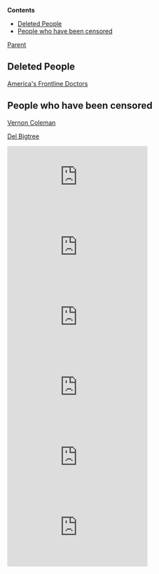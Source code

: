 <!-- START doctoc generated TOC please keep comment here to allow auto update -->
<!-- DON'T EDIT THIS SECTION, INSTEAD RE-RUN doctoc TO UPDATE -->
**Contents**

- [Deleted People](#deleted-people)
- [People who have been censored](#people-who-have-been-censored)

<!-- END doctoc generated TOC please keep comment here to allow auto update -->

[Parent](#pages/blog/cv19/index)

## Deleted People

[America's Frontline Doctors](#pages/blog/cv19/frontline)

## People who have been censored

[Vernon Coleman](#pages/blog/cv19/vernon-coleman)


[Del Bigtree](https://www.facebook.com/HighWireTalk/)




<iframe width="320" height="160" src="https://www.youtube.com/embed/52mu-ZQGdAs" frameborder="0" allow="accelerometer; autoplay; encrypted-media; gyroscope; picture-in-picture" allowfullscreen></iframe>
<iframe width="320" height="160" src="https://www.youtube.com/embed/HoPdmm73vdY" frameborder="0" allow="accelerometer; autoplay; encrypted-media; gyroscope; picture-in-picture" allowfullscreen></iframe>
<iframe width="320" height="160" src="https://www.youtube.com/embed/xfQVrudSYOQ" frameborder="0" allow="accelerometer; autoplay; encrypted-media; gyroscope; picture-in-picture" allowfullscreen></iframe>
<iframe width="320" height="160" src="https://www.youtube.com/embed/MTfAblb7jUE" frameborder="0" allow="accelerometer; autoplay; encrypted-media; gyroscope; picture-in-picture" allowfullscreen></iframe>
<iframe width="320" height="160" src="https://www.youtube.com/embed/R34anz2sMuM" frameborder="0" allow="accelerometer; autoplay; encrypted-media; gyroscope; picture-in-picture" allowfullscreen></iframe>
<iframe width="320" height="160" src="https://www.youtube.com/embed/KBbcXWg68kc" frameborder="0" allow="accelerometer; autoplay; encrypted-media; gyroscope; picture-in-picture" allowfullscreen></iframe>
